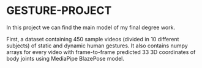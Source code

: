 # GESTURE-PROJECT

In this project we can find the main model of my final degree work.

First, a dataset containing 450 sample videos (divided in 10 different subjects) of static and dynamic human gestures. It also contains numpy arrays for every video with frame-to-frame predicted 33 3D coordinates of body joints using MediaPipe BlazePose model.


